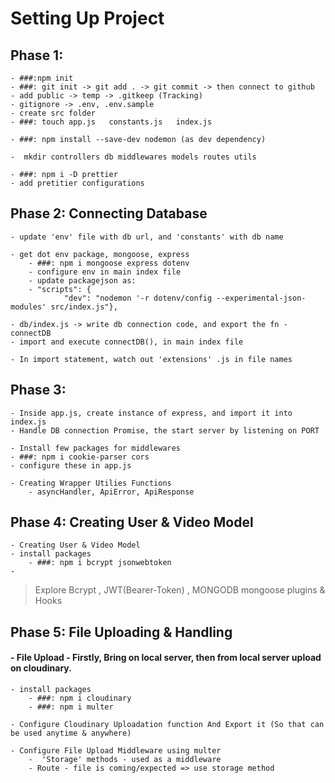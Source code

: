 # Setting Up Project

## Phase 1:
    - ###:npm init
    - ###: git init -> git add . -> git commit -> then connect to github
    - add public -> temp -> .gitkeep (Tracking)
    - gitignore -> .env, .env.sample
    - create src folder
    - ###: touch app.js   constants.js   index.js
    
    - ###: npm install --save-dev nodemon (as dev dependency)

    -  mkdir controllers db middlewares models routes utils

    - ###: npm i -D prettier
    - add pretitier configurations

## Phase 2: Connecting Database
    - update 'env' file with db url, and 'constants' with db name

    - get dot env package, mongoose, express
        - ###: npm i mongoose express dotenv
        - configure env in main index file
        - update packagejson as:
        - "scripts": {
                "dev": "nodemon '-r dotenv/config --experimental-json-modules' src/index.js"},
    
    - db/index.js -> write db connection code, and export the fn - connectDB
    - import and execute connectDB(), in main index file

    - In import statement, watch out 'extensions' .js in file names

## Phase 3: 
    - Inside app.js, create instance of express, and import it into index.js
    - Handle DB connection Promise, the start server by listening on PORT

    - Install few packages for middlewares
    - ###: npm i cookie-parser cors
    - configure these in app.js

    - Creating Wrapper Utilies Functions
        - asyncHandler, ApiError, ApiResponse


## Phase 4: Creating User & Video Model
    - Creating User & Video Model
    - install packages
        - ###: npm i bcrypt jsonwebtoken
    - 
> Explore Bcrypt , JWT(Bearer-Token) , MONGODB mongoose plugins & Hooks

## Phase 5: File Uploading & Handling
#### - File Upload - Firstly, Bring on local server, then from local server upload on cloudinary.
    - install packages
        - ###: npm i cloudinary
        - ###: npm i multer

    - Configure Cloudinary Uploadation function And Export it (So that can be used anytime & anywhere)

    - Configure File Upload Middleware using multer
        -  'Storage' methods - used as a middleware
        - Route - file is coming/expected => use storage method
        
